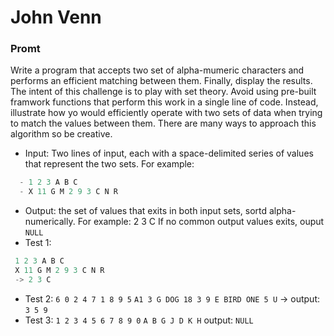 # John Venn
### Promt
Write a program that accepts two set of alpha-mumeric characters and performs an efficient matching between them. Finally, display the results.
The intent of this challenge is to play with set theory. Avoid using pre-built framwork functions that perform this work in a single line of code. Instead, illustrate how yo would efficiently operate with two sets of data when trying to match the values between them.
There are many ways to approach this algorithm so be creative.

- Input: Two lines of input, each with a space-delimited series of values that represent the two sets.
For example:
```js
  - 1 2 3 A B C
  - X 11 G M 2 9 3 C N R

```
- Output: the set of values that exits in both input sets, sortd alpha-numerically. For example: 2 3 C
  If no common output values exits, ouput `NULL`
- Test 1:
 ```js
  1 2 3 A B C
  X 11 G M 2 9 3 C N R
  -> 2 3 C
 ```
- Test 2:
`6 0 2 4 7 1 8 9 5`
`A1 3 G DOG 18 3 9 E BIRD ONE 5 U`
-> output: `3 5 9`
- Test 3:
  `1 2 3 4 5 6 7 8 9 0`
  `A B G J D K H`
  output: `NULL`


